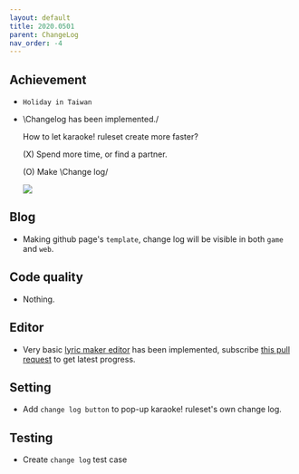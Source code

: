 ```yaml
---
layout: default
title: 2020.0501
parent: ChangeLog
nav_order: -4
---
```


## Achievement

- `Holiday in Taiwan`

- \Changelog has been implemented./

    How to let karaoke! ruleset create more faster?

    (X) Spend more time, or find a partner.

    (O) Make \Change log/

    ![](res/changelog.gif)

## Blog

- Making github page's `template`, change log will be visible in both `game` and `web`.

## Code quality

- Nothing.

## Editor

- Very basic [lyric maker editor](../2020.0426/README.md) has been implemented, subscribe [this pull  request](https://github.com/osu-Karaoke/osu-Karaoke/pull/69) to get latest progress.

## Setting

- Add `change log button` to pop-up karaoke! ruleset's own change log.

## Testing

- Create `change log` test case